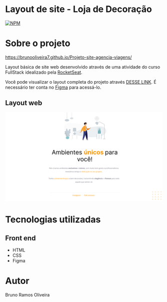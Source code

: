 # Layout de site - Loja de Decoração
[![NPM](https://img.shields.io/npm/l/react)](https://github.com/devsuperior/sds1-wmazoni/blob/master/LICENSE) 

# Sobre o projeto

https://brunooliveira7.github.io/Projeto-site-agencia-viagens/

Layout básica de site web desenvolvido através de uma atividade do curso FullStack idealizado pela [RocketSeat](https://www.rocketseat.com.br/).

Você pode visualizar o layout completa do projeto através [DESSE LINK](https://www.figma.com/design/o5L9ThR0tlvuKQvdXFZMZu/Explorer---Projeto-01-(Copy)?node-id=0-1&t=vzOAgc9msjBlqAA3-0). É necessário ter conta no [Figma](https://figma.com) para acessá-lo.


## Layout web
![Mobile 1](https://github.com/brunooliveira7/Projeto-site-decoracao/blob/main/Images/Site%20Decoracao.jpg)

# Tecnologias utilizadas

## Front end
- HTML 
- CSS
- Figma

# Autor

Bruno Ramos Oliveira
